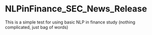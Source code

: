 # NLPinFinance_SEC_News_Release
This is a simple test for using basic NLP in finance study (nothing complicated, just bag of words)
